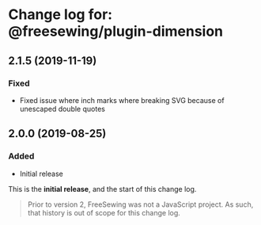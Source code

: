 # Change log for: @freesewing/plugin-dimension

## 2.1.5 (2019-11-19)

### Fixed

- Fixed issue where inch marks where breaking SVG because of unescaped double quotes

## 2.0.0 (2019-08-25)

### Added

- Initial release

This is the **initial release**, and the start of this change log.

> Prior to version 2, FreeSewing was not a JavaScript project.
> As such, that history is out of scope for this change log.
